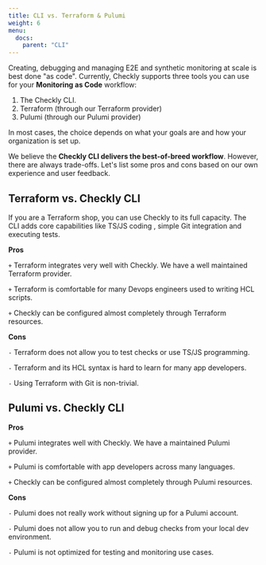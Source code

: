 ```yaml
---
title: CLI vs. Terraform & Pulumi
weight: 6
menu:
  docs:
    parent: "CLI"
---
```


Creating, debugging and managing E2E and synthetic monitoring at scale is best done "as code". Currently, Checkly supports
three tools you can use for your **Monitoring as Code** workflow:

1. The Checkly CLI.
2. Terraform (through our Terraform provider)
3. Pulumi (through our Pulumi provider)

In most cases, the choice depends on what your goals are and how your organization is set up.

We believe the **Checkly CLI delivers the best-of-breed workflow**. However, there are always trade-offs. Let's list some 
pros and cons based on our own experience and user feedback.

## Terraform vs. Checkly CLI

If you are a Terraform shop, you can use Checkly to its full capacity. The CLI adds core capabilities like TS/JS coding 
, simple Git integration and executing tests.

**Pros**

`+` Terraform integrates very well with Checkly. We have a well maintained Terraform provider.

`+` Terraform is comfortable for many Devops engineers used to writing HCL scripts.

`+` Checkly can be configured almost completely through Terraform resources.

**Cons**

`-` Terraform does not allow you to test checks or use TS/JS programming.

`-` Terraform and its HCL syntax is hard to learn for many app developers.

`-` Using Terraform with Git is non-trivial.

## Pulumi vs. Checkly CLI

**Pros**

`+` Pulumi integrates well with Checkly. We have a maintained Pulumi provider.

`+` Pulumi is comfortable with app developers across many languages.

`+` Checkly can be configured almost completely through Pulumi resources.

**Cons**

`-` Pulumi does not really work without signing up for a Pulumi account.

`-` Pulumi does not allow you to run and debug checks from your local dev environment.

`-` Pulumi is not optimized for testing and monitoring use cases.



